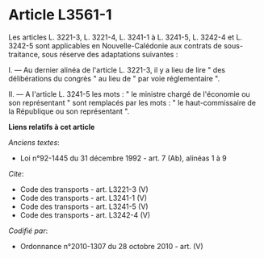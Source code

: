 # Article L3561-1

Les articles L. 3221-3, L. 3221-4, 
L. 3241-1 à L. 3241-5, 
L. 3242-4 et L. 3242-5 sont applicables en Nouvelle-Calédonie aux contrats de sous-traitance, sous réserve des adaptations
suivantes : 

I. ― Au dernier alinéa de l'article L. 3221-3, il y a lieu de lire " des délibérations du congrès " au lieu de " par voie
réglementaire ". 

II. ― A l'article L. 3241-5 les mots : " le ministre chargé de l'économie ou son représentant " sont remplacés par les mots :
" le haut-commissaire de la République ou son représentant ".

**Liens relatifs à cet article**

_Anciens textes_:

  - Loi n°92-1445 du 31 décembre 1992 - art. 7 (Ab), alinéas 1 à 9

_Cite_:

  - Code des transports - art. L3221-3 (V)
  - Code des transports - art. L3241-1 (V)
  - Code des transports - art. L3241-5 (V)
  - Code des transports - art. L3242-4 (V)

_Codifié par_:

  - Ordonnance n°2010-1307 du 28 octobre 2010 - art. (V)
